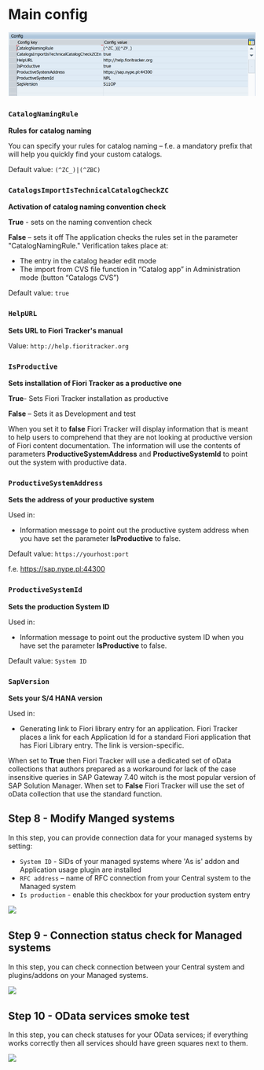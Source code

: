 

# Main config

![](res/modify_config.png)

### `CatalogNamingRule`

**Rules for catalog naming**

You can specify your rules for catalog naming – f.e. a mandatory prefix that will help you quickly find your custom catalogs.

Default value: `(^ZC_)|(^ZBC)`

### `CatalogsImportIsTechnicalCatalogCheckZC`

**Activation of catalog naming convention check**

**True** - sets on the naming convention check

**False** – sets it off
The application checks the rules set in the parameter "CatalogNamingRule." Verification takes place at:
- The entry in the catalog header edit mode
- The import from CVS file function in “Catalog app” in Administration mode (button “Catalogs CVS”)

Default value: `true`

### `HelpURL`

**Sets URL to Fiori Tracker's manual**

Value: `http://help.fioritracker.org`

### `IsProductive` 

**Sets installation of Fiori Tracker as a productive one**

**True**- Sets Fiori Tracker installation as productive

**False** – Sets it as Development and test

When you set it to **false** Fiori Tracker will display information that is meant to help users to comprehend that they are not looking at productive version of Fiori content documentation. The information will use the contents of parameters **ProductiveSystemAddress** and **ProductiveSystemId** to point out the system with productive data.

### `ProductiveSystemAddress`

**Sets the address of your productive system**

Used in:
-	Information message to point out the productive system address when you have set the parameter **IsProductive** to false.

Default value: `https://yourhost:port`

f.e. https://sap.nype.pl:44300

### `ProductiveSystemId`

**Sets the production System ID**

Used in:
-	Information message to point out the productive system ID when you have set the parameter **IsProductive** to false.

Default value: `System ID`

### `SapVersion`

**Sets your S/4 HANA version**

Used in:
-	Generating link to Fiori library entry for an application. 
Fiori Tracker places a link for each Application Id for a standard Fiori application that has Fiori Library entry. The link is version-specific.

When set to **True** then Fiori Tracker will use a dedicated set of oData collections that authors prepared as a workaround for lack of the case insensitive queries in SAP Gateway 7.40 witch is the most popular version of SAP Solution Manager. When set to **False** Fiori Tracker will use the set of oData collection that use the standard function.




## Step 8 - Modify Manged systems

In this step, you can provide connection data for your managed systems by setting:
- `System ID` -  SIDs of your managed systems where 'As is' addon and Application usage plugin are installed
- `RFC address` – name of RFC connection from your Central system to the Managed system
- `Is production` - enable this checkbox for your production system entry

![](/res/modify_managed_systems.png)

## Step 9 - Connection status check for Managed systems

In this step, you can check connection between your Central system and plugins/addons on your Managed systems.

![](/res/connection_check.png)

## Step 10 - OData services smoke test

In this step, you can check statuses for your OData services; if everything works correctly then all services should have green squares next to them.

![](/res/odata_smoke_test.png)
